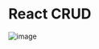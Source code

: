 # React CRUD 

![image](https://user-images.githubusercontent.com/87459350/150165465-e1ad8a10-a809-43f5-bc06-08b892cbc2f1.png)
